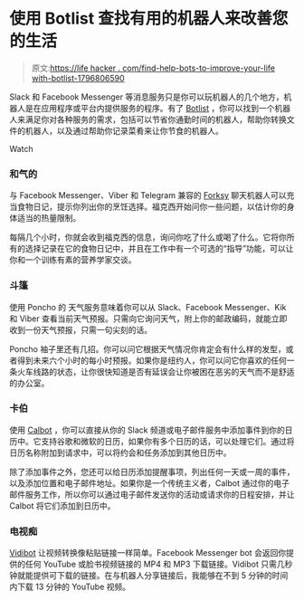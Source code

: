 # 使用 Botlist 查找有用的机器人来改善您的生活

> 原文:[https://life hacker . com/find-help-bots-to-improve-your-life with-botlist-1796806590](https://lifehacker.com/find-helpful-bots-to-improve-your-life-with-botlist-1796806590)

Slack 和 Facebook Messenger 等消息服务只是你可以玩机器人的几个地方，机器人是在应用程序或平台内提供服务的程序。有了 [Botlist](http://botlist.co) ，你可以找到一个机器人来满足你对各种服务的需求，包括可以节省你通勤时间的机器人，帮助你转换文件的机器人，以及通过帮助你记录菜肴来让你节食的机器人。

Watch

### 和气的

与 Facebook Messenger、Viber 和 Telegram 兼容的 [Forksy](https://botlist.co/bots/831-forksy) 聊天机器人可以充当食物日记，提示你列出你的烹饪选择。福克西开始问你一些问题，以估计你的身体适当的热量限制。

每隔几个小时，你就会收到福克西的信息，询问你吃了什么或喝了什么。它将你所有的选择记录在它的食物日记中，并且在工作中有一个可选的“指导”功能，可以让你和一个训练有素的营养学家交谈。

### 斗篷

使用 Poncho 的 天气服务意味着你可以从 Slack、Facebook Messenger、Kik 和 Viber 查看当前天气预报。只需向它询问天气，附上你的邮政编码，就能立即收到一份天气预报，只需一句尖刻的话。

Poncho 袖子里还有几招。你可以问它根据天气情况你肯定会有什么样的发型，或者得到未来六个小时的每小时预报。如果你是纽约人，你可以问它你喜欢的任何一条火车线路的状态，让你很快知道是否有延误会让你被困在恶劣的天气而不是舒适的办公室。

### 卡伯

使用 [Calbot](https://botlist.co/bots/820-calbot) ，你可以直接从你的 Slack 频道或电子邮件服务中添加事件到你的日历中。它支持谷歌和微软的日历，如果你有多个日历的话，可以处理它们。通过将日历名称附加到请求中，可以将约会和任务添加到其他日历中。

除了添加事件之外，您还可以给日历添加提醒事项，列出任何一天或一周的事件，以及添加位置和电子邮件地址。如果你是一个传统主义者，Calbot 通过你的电子邮件服务工作，所以你可以通过电子邮件发送你的活动或请求你的日程安排，并让 Calbot 将它们添加到日历中。

### 电视痴

[Vidibot](https://botlist.co/bots/3062-vidibot) 让视频转换像粘贴链接一样简单。Facebook Messenger bot 会返回你提供的任何 YouTube 或脸书视频链接的 MP4 和 MP3 下载链接。Vidibot 只需几秒钟就能提供可下载的链接。在与机器人分享链接后，我能够在不到 5 分钟的时间内下载 13 分钟的 YouTube 视频。
